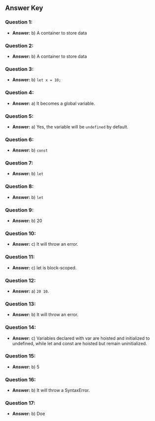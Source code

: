 
## Answer Key

### Question 1:
- **Answer:** b) A container to store data

### Question 2:
- **Answer:** b) A container to store data

### Question 3:
- **Answer:** b) `let x = 10;`

### Question 4:
- **Answer:** a) It becomes a global variable.

### Question 5:
- **Answer:** a) Yes, the variable will be `undefined` by default.

### Question 6:
- **Answer:** b) `const`

### Question 7:
- **Answer:** b) `let`

### Question 8:
- **Answer:** b) `let`


### Question 9:
- **Answer:** b) 20

### Question 10:
- **Answer:** c) It will throw an error.

### Question 11:
- **Answer:** c) let is block-scoped.

### Question 12:
- **Answer:** a) `20 10`.


### Question 13:
- **Answer:** b) It will throw an error.


### Question 14:
- **Answer:** c) Variables declared with var are hoisted and initialized to undefined, while let and const are hoisted but remain uninitialized.


### Question 15:
- **Answer:** b) 5

### Question 16:
- **Answer:** b) It will throw a SyntaxError.

### Question 17:
- **Answer:** b) Doe

